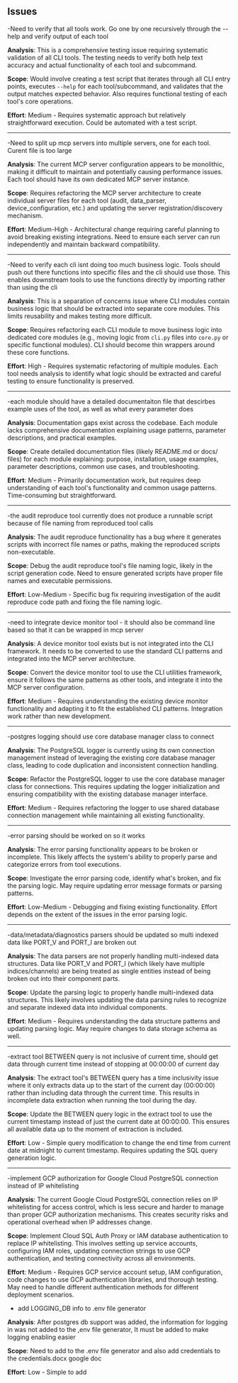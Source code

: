 ## Issues

-Need to verify that all tools work. Go one by one recursively through the --help and verify output of each tool

**Analysis**: This is a comprehensive testing issue requiring systematic validation of all CLI tools. The testing needs to verify both help text accuracy and actual functionality of each tool and subcommand.

**Scope**: Would involve creating a test script that iterates through all CLI entry points, executes `--help` for each tool/subcommand, and validates that the output matches expected behavior. Also requires functional testing of each tool's core operations.

**Effort**: Medium - Requires systematic approach but relatively straightforward execution. Could be automated with a test script.

---

-Need to split up mcp servers into multiple servers, one for each tool. Curent file is too large

**Analysis**: The current MCP server configuration appears to be monolithic, making it difficult to maintain and potentially causing performance issues. Each tool should have its own dedicated MCP server instance.

**Scope**: Requires refactoring the MCP server architecture to create individual server files for each tool (audit, data_parser, device_configuration, etc.) and updating the server registration/discovery mechanism.

**Effort**: Medium-High - Architectural change requiring careful planning to avoid breaking existing integrations. Need to ensure each server can run independently and maintain backward compatibility.

---

-Need to verify each cli isnt doing too much business logic. Tools should push out there functions into specific files and the cli should use those. This enables downstream tools to use the functions directly by importing rather than using the cli

**Analysis**: This is a separation of concerns issue where CLI modules contain business logic that should be extracted into separate core modules. This limits reusability and makes testing more difficult.

**Scope**: Requires refactoring each CLI module to move business logic into dedicated core modules (e.g., moving logic from `cli.py` files into `core.py` or specific functional modules). CLI should become thin wrappers around these core functions.

**Effort**: High - Requires systematic refactoring of multiple modules. Each tool needs analysis to identify what logic should be extracted and careful testing to ensure functionality is preserved.

---

-each module should have a detailed documentaiton file that descirbes example uses of the tool, as well as what every parameter does

**Analysis**: Documentation gaps exist across the codebase. Each module lacks comprehensive documentation explaining usage patterns, parameter descriptions, and practical examples.

**Scope**: Create detailed documentation files (likely README.md or docs/ files) for each module explaining: purpose, installation, usage examples, parameter descriptions, common use cases, and troubleshooting.

**Effort**: Medium - Primarily documentation work, but requires deep understanding of each tool's functionality and common usage patterns. Time-consuming but straightforward.

---

-the audit reproduce tool currently does not produce a runnable script because of file naming from reproduced tool calls

**Analysis**: The audit reproduce functionality has a bug where it generates scripts with incorrect file names or paths, making the reproduced scripts non-executable.

**Scope**: Debug the audit reproduce tool's file naming logic, likely in the script generation code. Need to ensure generated scripts have proper file names and executable permissions.

**Effort**: Low-Medium - Specific bug fix requiring investigation of the audit reproduce code path and fixing the file naming logic.

---

-need to integrate device monitor tool - it should also be command line based so that it can be wrapped in mcp server

**Analysis**: A device monitor tool exists but is not integrated into the CLI framework. It needs to be converted to use the standard CLI patterns and integrated into the MCP server architecture.

**Scope**: Convert the device monitor tool to use the CLI utilities framework, ensure it follows the same patterns as other tools, and integrate it into the MCP server configuration.

**Effort**: Medium - Requires understanding the existing device monitor functionality and adapting it to fit the established CLI patterns. Integration work rather than new development.

---


-postgres logging should use core database manager class to connect

**Analysis**: The PostgreSQL logger is currently using its own connection management instead of leveraging the existing core database manager class, leading to code duplication and inconsistent connection handling.

**Scope**: Refactor the PostgreSQL logger to use the core database manager class for connections. This requires updating the logger initialization and ensuring compatibility with the existing database manager interface.

**Effort**: Medium - Requires refactoring the logger to use shared database connection management while maintaining all existing functionality.

---

-error parsing should be worked on so it works

**Analysis**: The error parsing functionality appears to be broken or incomplete. This likely affects the system's ability to properly parse and categorize errors from tool executions.

**Scope**: Investigate the error parsing code, identify what's broken, and fix the parsing logic. May require updating error message formats or parsing patterns.

**Effort**: Low-Medium - Debugging and fixing existing functionality. Effort depends on the extent of the issues in the error parsing logic.

---

-data/metadata/diagnostics parsers should be updated so multi indexed data like PORT_V and PORT_I are broken out

**Analysis**: The data parsers are not properly handling multi-indexed data structures. Data like PORT_V and PORT_I (which likely have multiple indices/channels) are being treated as single entities instead of being broken out into their component parts.

**Scope**: Update the parsing logic to properly handle multi-indexed data structures. This likely involves updating the data parsing rules to recognize and separate indexed data into individual components.

**Effort**: Medium - Requires understanding the data structure patterns and updating parsing logic. May require changes to data storage schema as well.

---

-extract tool BETWEEN query is not inclusive of current time, should get data through current time instead of stopping at 00:00:00 of current day

**Analysis**: The extract tool's BETWEEN query has a time inclusivity issue where it only extracts data up to the start of the current day (00:00:00) rather than including data through the current time. This results in incomplete data extraction when running the tool during the day.

**Scope**: Update the BETWEEN query logic in the extract tool to use the current timestamp instead of just the current date at 00:00:00. This ensures all available data up to the moment of extraction is included.

**Effort**: Low - Simple query modification to change the end time from current date at midnight to current timestamp. Requires updating the SQL query generation logic.

---

-implement GCP authorization for Google Cloud PostgreSQL connection instead of IP whitelisting

**Analysis**: The current Google Cloud PostgreSQL connection relies on IP whitelisting for access control, which is less secure and harder to manage than proper GCP authorization mechanisms. This creates security risks and operational overhead when IP addresses change.

**Scope**: Implement Cloud SQL Auth Proxy or IAM database authentication to replace IP whitelisting. This involves setting up service accounts, configuring IAM roles, updating connection strings to use GCP authentication, and testing connectivity across all environments.

**Effort**: Medium - Requires GCP service account setup, IAM configuration, code changes to use GCP authentication libraries, and thorough testing. May need to handle different authentication methods for different deployment scenarios.

- add LOGGING_DB info to .env file generator

**Analysis**: After postgres db support was added, the information for logging in was not added to the ,env file generator, It must be added to make logging enabling easier

**Scope**: Need to add to the .env file generator and also add credentials to the credentials.docx google doc

**Effort**: Low - Simple to add

